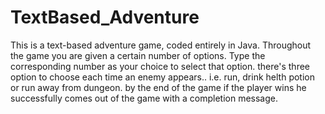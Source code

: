 # TextBased_Adventure
This is a text-based adventure game, coded entirely in Java. Throughout the game you are given a certain number of options. 
Type the corresponding number as your choice to select that option.
there's three option to choose each time an enemy appears.. i.e. run, drink helth potion or run away from dungeon.
by the end of the game if the player wins he successfully comes out of the game with a completion message.
